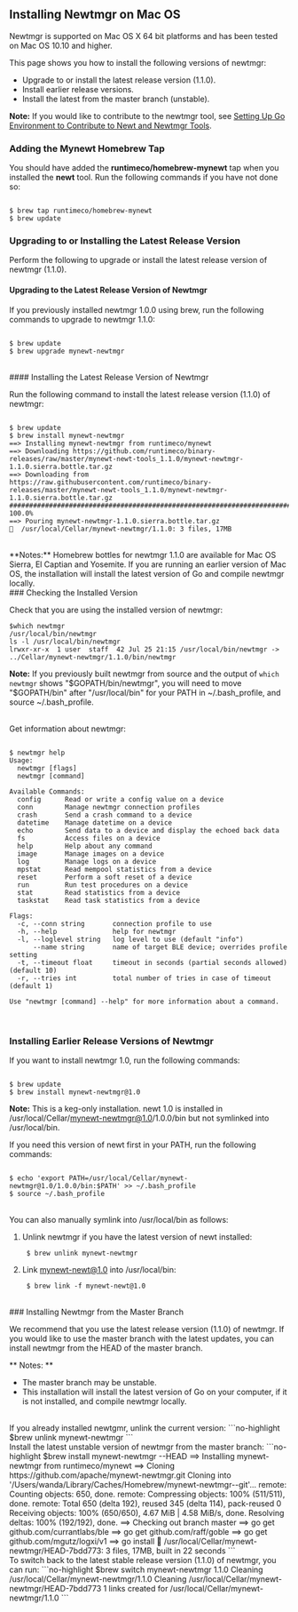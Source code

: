 ## Installing Newtmgr on Mac OS

Newtmgr is supported on Mac OS X 64 bit platforms and has been tested on Mac OS 10.10 and higher.

This page shows you how to install the following versions of newtmgr:

* Upgrade to or install the latest release version (1.1.0).
* Install earlier release versions.
* Install the latest from the master branch (unstable).

**Note:** If you would like to contribute to the newtmgr tool, see [Setting Up Go Environment to Contribute to Newt and Newtmgr Tools](/faq/go_env).

### Adding the Mynewt Homebrew Tap

You should have added the **runtimeco/homebrew-mynewt** tap when you installed the **newt** tool. Run the following commands if you have not done so:

```no-highlight

$ brew tap runtimeco/homebrew-mynewt
$ brew update

```

### Upgrading to or Installing the Latest Release Version

Perform the following to upgrade or install the latest release version of newtmgr (1.1.0).

#### Upgrading to the Latest Release Version of Newtmgr

If you previously installed newtmgr 1.0.0 using brew, run the following commands to upgrade to newtmgr 1.1.0:

```no-highlight

$ brew update
$ brew upgrade mynewt-newtmgr

```

<br>
#### Installing the Latest Release Version of Newtmgr

Run the following command to install the latest release version (1.1.0) of newtmgr:

```no-highlight

$ brew update
$ brew install mynewt-newtmgr
==> Installing mynewt-newtmgr from runtimeco/mynewt
==> Downloading https://github.com/runtimeco/binary-releases/raw/master/mynewt-newt-tools_1.1.0/mynewt-newtmgr-1.1.0.sierra.bottle.tar.gz
==> Downloading from https://raw.githubusercontent.com/runtimeco/binary-releases/master/mynewt-newt-tools_1.1.0/mynewt-newtmgr-1.1.0.sierra.bottle.tar.gz
######################################################################## 100.0%
==> Pouring mynewt-newtmgr-1.1.0.sierra.bottle.tar.gz
🍺  /usr/local/Cellar/mynewt-newtmgr/1.1.0: 3 files, 17MB

```
<br>
**Notes:** Homebrew bottles for newtmgr 1.1.0 are available for Mac OS Sierra, El Captian and Yosemite.  If you are running an earlier version of Mac OS, the installation will install the latest version of Go and compile newtmgr locally.

<br>
### Checking the Installed Version

Check that you are using the installed version of newtmgr:
```no-highlight
$which newtmgr
/usr/local/bin/newtmgr
ls -l /usr/local/bin/newtmgr
lrwxr-xr-x  1 user  staff  42 Jul 25 21:15 /usr/local/bin/newtmgr -> ../Cellar/mynewt-newtmgr/1.1.0/bin/newtmgr
```
**Note:** If you previously built newtmgr from source and the output of `which newtmgr` shows "$GOPATH/bin/newtmgr", you will need to move "$GOPATH/bin"  after "/usr/local/bin" for your PATH in  ~/.bash_profile, and source ~/.bash_profile.

<br>
Get information about newtmgr:

```no-highlight

$ newtmgr help
Usage:
  newtmgr [flags]
  newtmgr [command]

Available Commands:
  config      Read or write a config value on a device
  conn        Manage newtmgr connection profiles
  crash       Send a crash command to a device
  datetime    Manage datetime on a device
  echo        Send data to a device and display the echoed back data
  fs          Access files on a device
  help        Help about any command
  image       Manage images on a device
  log         Manage logs on a device
  mpstat      Read mempool statistics from a device
  reset       Perform a soft reset of a device
  run         Run test procedures on a device
  stat        Read statistics from a device
  taskstat    Read task statistics from a device

Flags:
  -c, --conn string       connection profile to use
  -h, --help              help for newtmgr
  -l, --loglevel string   log level to use (default "info")
      --name string       name of target BLE device; overrides profile setting
  -t, --timeout float     timeout in seconds (partial seconds allowed) (default 10)
  -r, --tries int         total number of tries in case of timeout (default 1)

Use "newtmgr [command] --help" for more information about a command.

```
<br>

### Installing Earlier Release Versions of Newtmgr

If you want to install newtmgr 1.0, run the following commands:

```no-highlight

$ brew update
$ brew install mynewt-newtmgr@1.0

```

**Note:** This is a keg-only installation.  newt 1.0 is installed in /usr/local/Cellar/mynewt-newtmgr@1.0/1.0.0/bin but not symlinked into /usr/local/bin.  

If you need this version of newt first in your PATH, run the following commands:

```no-highlight

$ echo 'export PATH=/usr/local/Cellar/mynewt-newtmgr@1.0/1.0.0/bin:$PATH' >> ~/.bash_profile
$ source ~/.bash_profile

```

<br>
You can also manually symlink into /usr/local/bin as follows:

1. Unlink newtmgr if you have the latest version of newt installed:
    
        $ brew unlink mynewt-newtmgr

2. Link mynewt-newt@1.0 into /usr/local/bin:

        $ brew link -f mynewt-newt@1.0

<br>
### Installing Newtmgr from the Master Branch 

We recommend that you use the latest release version (1.1.0) of newtmgr. If you would like to use the master branch with the latest updates, you can install newtmgr from the HEAD of the master branch. 

** Notes: **

* The master branch may be unstable.
* This installation will install the latest version of Go on your computer, if it is not installed, and compile newtmgr locally. 

<br>
If you already installed newtgmr, unlink the current version:
```no-highlight
$brew unlink mynewt-newtmgr
```
<br>
Install the latest unstable version of newtmgr from the master branch:
```no-highlight
$brew install mynewt-newtmgr --HEAD
==> Installing mynewt-newtmgr from runtimeco/mynewt
==> Cloning https://github.com/apache/mynewt-newtmgr.git
Cloning into '/Users/wanda/Library/Caches/Homebrew/mynewt-newtmgr--git'...
remote: Counting objects: 650, done.
remote: Compressing objects: 100% (511/511), done.
remote: Total 650 (delta 192), reused 345 (delta 114), pack-reused 0
Receiving objects: 100% (650/650), 4.67 MiB | 4.58 MiB/s, done.
Resolving deltas: 100% (192/192), done.
==> Checking out branch master
==> go get github.com/currantlabs/ble
==> go get github.com/raff/goble
==> go get github.com/mgutz/logxi/v1
==> go install
🍺  /usr/local/Cellar/mynewt-newtmgr/HEAD-7bdd773: 3 files, 17MB, built in 22 seconds
```
<br>
To switch back to the latest stable release version (1.1.0) of newtmgr, you can run:
```no-highlight
$brew switch mynewt-newtmgr 1.1.0
Cleaning /usr/local/Cellar/mynewt-newtmgr/1.1.0
Cleaning /usr/local/Cellar/mynewt-newtmgr/HEAD-7bdd773
1 links created for /usr/local/Cellar/mynewt-newtmgr/1.1.0
```
<br>
